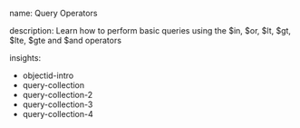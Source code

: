 name: Query Operators

description: Learn how to perform basic queries using the $in, $or, $lt, $gt, $lte, $gte and $and operators

insights:
  - objectid-intro
  - query-collection
  - query-collection-2
  - query-collection-3
  - query-collection-4